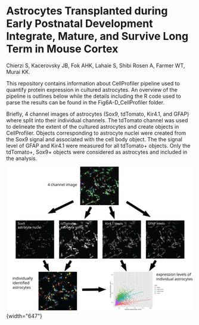 # Astrocytes Transplanted during Early Postnatal Development Integrate, Mature, and Survive Long Term in Mouse Cortex

Chierzi S, Kacerovsky JB, Fok AHK, Lahaie S, Shibi Rosen A, Farmer WT, Murai KK.

This repository contains information about CellProfiler pipeline used to quantify protein expression in cultured astrocytes. An overview of the pipeline is outlines below while the details including the R code used to parse the results can be found in the Fig6A-D_CellProfiler folder.

Briefly, 4 channel images of astrocytes (Sox9, tdTomato, Kir4.1, and GFAP) where split into their individual channels. The tdTomato channel was used to delineate the extent of the cultured astrocytes and create objects in CellProfiler. Objects corresponding to astrocyte nuclei were created from the Sox9 signal and associated with the cell body object. The the signal level of GFAP and Kir4.1 were measured for all tdTomato+ objects. Only the tdTomato+, Sox9+ objects were considered as astrocytes and included in the analysis.

![pipeline schematic](pipeline.svg){width="647"}
